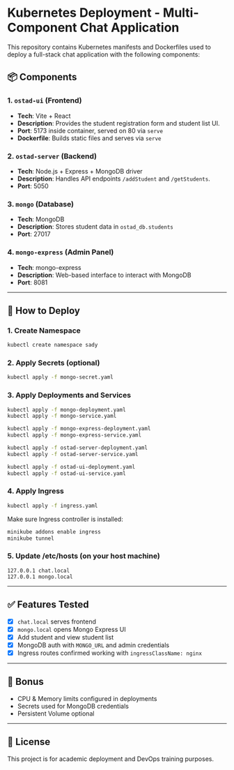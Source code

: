 
# Kubernetes Deployment - Multi-Component Chat Application

This repository contains Kubernetes manifests and Dockerfiles used to deploy a full-stack chat application with the following components:

## 📦 Components

### 1. `ostad-ui` (Frontend)
- **Tech**: Vite + React
- **Description**: Provides the student registration form and student list UI.
- **Port**: 5173 inside container, served on 80 via `serve`
- **Dockerfile**: Builds static files and serves via `serve`

### 2. `ostad-server` (Backend)
- **Tech**: Node.js + Express + MongoDB driver
- **Description**: Handles API endpoints `/addStudent` and `/getStudents`.
- **Port**: 5050

### 3. `mongo` (Database)
- **Tech**: MongoDB
- **Description**: Stores student data in `ostad_db.students`
- **Port**: 27017

### 4. `mongo-express` (Admin Panel)
- **Tech**: mongo-express
- **Description**: Web-based interface to interact with MongoDB
- **Port**: 8081

---

## 🧪 How to Deploy

### 1. Create Namespace
```bash
kubectl create namespace sady
```

### 2. Apply Secrets (optional)
```bash
kubectl apply -f mongo-secret.yaml
```

### 3. Apply Deployments and Services
```bash
kubectl apply -f mongo-deployment.yaml
kubectl apply -f mongo-service.yaml

kubectl apply -f mongo-express-deployment.yaml
kubectl apply -f mongo-express-service.yaml

kubectl apply -f ostad-server-deployment.yaml
kubectl apply -f ostad-server-service.yaml

kubectl apply -f ostad-ui-deployment.yaml
kubectl apply -f ostad-ui-service.yaml
```

### 4. Apply Ingress
```bash
kubectl apply -f ingress.yaml
```

Make sure Ingress controller is installed:
```bash
minikube addons enable ingress
minikube tunnel
```

### 5. Update /etc/hosts (on your host machine)
```
127.0.0.1 chat.local
127.0.0.1 mongo.local
```

---

## ✅ Features Tested

- [x] `chat.local` serves frontend
- [x] `mongo.local` opens Mongo Express UI
- [x] Add student and view student list
- [x] MongoDB auth with `MONGO_URL` and admin credentials
- [x] Ingress routes confirmed working with `ingressClassName: nginx`

---

## 🔐 Bonus

- CPU & Memory limits configured in deployments
- Secrets used for MongoDB credentials
- Persistent Volume optional

---

## 📎 License
This project is for academic deployment and DevOps training purposes.
